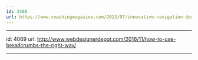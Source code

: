 ```yaml
---
id: 3486
url: https://www.smashingmagazine.com/2013/07/innovative-navigation-designs/
---
```


---
id: 4069
url: http://www.webdesignerdepot.com/2016/11/how-to-use-breadcrumbs-the-right-way/

---
